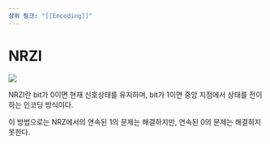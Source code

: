 ```yaml
---
상위 링크: "[[Encoding]]"
---
```

# NRZI
![](https://i.imgur.com/MShC2tQ.png)

NRZI란 bit가 0이면 현재 신호상태를 유지하며, bit가 1이면 중앙 지점에서 상태를 전이하는 인코딩 방식이다.

이 방법으로는 NRZ에서의 연속된 1의 문제는 해결하지만, 연속된 0의 문제는 해결하지 못한다.

